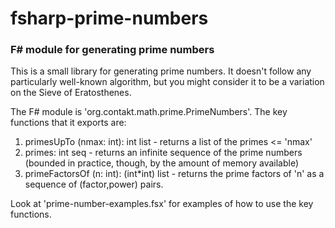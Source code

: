 # fsharp-prime-numbers
### F# module for generating prime numbers

This is a small library for generating prime numbers.
It doesn't follow any particularly well-known algorithm,
but you might consider it to be a variation on the Sieve of Eratosthenes.

The F# module is 'org.contakt.math.prime.PrimeNumbers'.
The key functions that it exports are:

1. primesUpTo (nmax: int): int list - returns a list of the primes <= 'nmax'
1. primes: int seq - returns an infinite sequence of the prime numbers (bounded in practice, though, by the amount of memory available)
1. primeFactorsOf (n: int): (int*int) list - returns the prime factors of 'n' as a sequence of (factor,power) pairs.

Look at 'prime-number-examples.fsx' for examples of how to use the key functions.
